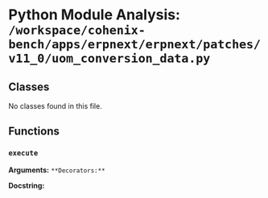 # Python Module Analysis: `/workspace/cohenix-bench/apps/erpnext/erpnext/patches/v11_0/uom_conversion_data.py`

## Classes

No classes found in this file.


## Functions

### `execute`
**Arguments:** ``
**Decorators:** ``

**Docstring:**
```

```


